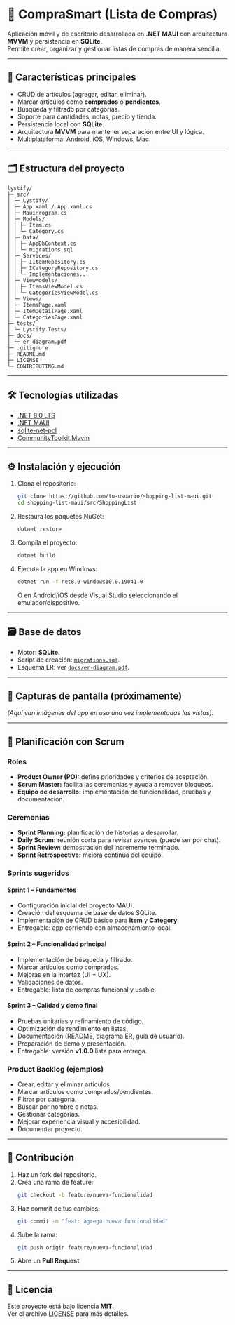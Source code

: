 # 🛒 CompraSmart (Lista de Compras)

Aplicación móvil y de escritorio desarrollada en **.NET MAUI** con arquitectura **MVVM** y persistencia en **SQLite**.  
Permite crear, organizar y gestionar listas de compras de manera sencilla.

---

## 🚀 Características principales

- CRUD de artículos (agregar, editar, eliminar).
- Marcar artículos como **comprados** o **pendientes**.
- Búsqueda y filtrado por categorías.
- Soporte para cantidades, notas, precio y tienda.
- Persistencia local con **SQLite**.
- Arquitectura **MVVM** para mantener separación entre UI y lógica.
- Multiplataforma: Android, iOS, Windows, Mac.

---

## 🗂️ Estructura del proyecto

```
lystify/
├─ src/
│ └─ Lystify/
│ ├─ App.xaml / App.xaml.cs
│ ├─ MauiProgram.cs
│ ├─ Models/
│ │ ├─ Item.cs
│ │ └─ Category.cs
│ ├─ Data/
│ │ ├─ AppDbContext.cs
│ │ └─ migrations.sql
│ ├─ Services/
│ │ ├─ IItemRepository.cs
│ │ ├─ ICategoryRepository.cs
│ │ └─ Implementaciones...
│ ├─ ViewModels/
│ │ ├─ ItemsViewModel.cs
│ │ └─ CategoriesViewModel.cs
│ └─ Views/
│ ├─ ItemsPage.xaml
│ ├─ ItemDetailPage.xaml
│ └─ CategoriesPage.xaml
├─ tests/
│ └─ Lystify.Tests/
├─ docs/
│ └─ er-diagram.pdf
├─ .gitignore
├─ README.md
├─ LICENSE
└─ CONTRIBUTING.md
```

---

## 🛠️ Tecnologías utilizadas

- [.NET 8.0 LTS](https://dotnet.microsoft.com/en-us/download/dotnet/8.0)  
- [.NET MAUI](https://learn.microsoft.com/dotnet/maui/what-is-maui)  
- [sqlite-net-pcl](https://www.nuget.org/packages/sqlite-net-pcl)  
- [CommunityToolkit.Mvvm](https://learn.microsoft.com/dotnet/communitytoolkit/mvvm/introduction)  

---

## ⚙️ Instalación y ejecución

1. Clona el repositorio:

   ```bash
   git clone https://github.com/tu-usuario/shopping-list-maui.git
   cd shopping-list-maui/src/ShoppingList
   ```

2. Restaura los paquetes NuGet:

   ```bash
   dotnet restore
   ```

3. Compila el proyecto:

   ```bash
   dotnet build
   ```

4. Ejecuta la app en Windows:

   ```bash
   dotnet run -f net8.0-windows10.0.19041.0
   ```

   O en Android/iOS desde Visual Studio seleccionando el emulador/dispositivo.

---

## 🗃️ Base de datos

- Motor: **SQLite**.  
- Script de creación: [`migrations.sql`](src/ShoppingList/Data/migrations.sql).  
- Esquema ER: ver [`docs/er-diagram.pdf`](docs/er-diagram.pdf).  

---

## 📸 Capturas de pantalla (próximamente)

*(Aquí van imágenes del app en uso una vez implementadas las vistas).*

---

## 📌 Planificación con Scrum

### Roles
- **Product Owner (PO):** define prioridades y criterios de aceptación.  
- **Scrum Master:** facilita las ceremonias y ayuda a remover bloqueos.  
- **Equipo de desarrollo:** implementación de funcionalidad, pruebas y documentación.  

### Ceremonias
- **Sprint Planning:** planificación de historias a desarrollar.  
- **Daily Scrum:** reunión corta para revisar avances (puede ser por chat).  
- **Sprint Review:** demostración del incremento terminado.  
- **Sprint Retrospective:** mejora continua del equipo.  

### Sprints sugeridos

#### Sprint 1 – Fundamentos
- Configuración inicial del proyecto MAUI.  
- Creación del esquema de base de datos SQLite.  
- Implementación de CRUD básico para **Item** y **Category**.  
- Entregable: app corriendo con almacenamiento local.  

#### Sprint 2 – Funcionalidad principal
- Implementación de búsqueda y filtrado.  
- Marcar artículos como comprados.  
- Mejoras en la interfaz (UI + UX).  
- Validaciones de datos.  
- Entregable: lista de compras funcional y usable.  

#### Sprint 3 – Calidad y demo final
- Pruebas unitarias y refinamiento de código.  
- Optimización de rendimiento en listas.  
- Documentación (README, diagrama ER, guía de usuario).  
- Preparación de demo y presentación.  
- Entregable: versión **v1.0.0** lista para entrega.  

### Product Backlog (ejemplos)
- Crear, editar y eliminar artículos.  
- Marcar artículos como comprados/pendientes.  
- Filtrar por categoría.  
- Buscar por nombre o notas.  
- Gestionar categorías.  
- Mejorar experiencia visual y accesibilidad.  
- Documentar proyecto.  

---

## 👥 Contribución

1. Haz un fork del repositorio.  
2. Crea una rama de feature:  
   ```bash
   git checkout -b feature/nueva-funcionalidad
   ```
3. Haz commit de tus cambios:  
   ```bash
   git commit -m "feat: agrega nueva funcionalidad"
   ```
4. Sube la rama:  
   ```bash
   git push origin feature/nueva-funcionalidad
   ```
5. Abre un **Pull Request**.

---

## 📄 Licencia

Este proyecto está bajo licencia **MIT**.  
Ver el archivo [LICENSE](LICENSE) para más detalles.
